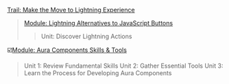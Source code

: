 [Trail: Make the Move to Lightning Experience](https://trailhead.salesforce.com/content/learn/trails/lex_admin_migration)
> [Module: Lightning Alternatives to JavaScript Buttons](https://trailhead.salesforce.com/content/learn/modules/lex_javascript_button_migration)
>> Unit: Discover Lightning Actions

:ballot_box_with_check:[Module: Aura Components Skills & Tools](https://trailhead.salesforce.com/content/learn/modules/lex_dev_lc_vf_fundamentals)
> Unit 1: Review Fundamental Skills
> Unit 2: Gather Essential Tools
> Unit 3: Learn the Process for Developing Aura Components
